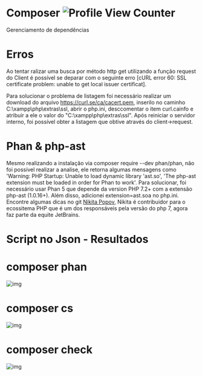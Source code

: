 # Composer ![Profile View Counter](https://komarev.com/ghpvc/?username=MiguelProgrammer)
Gerenciamento de dependências

# Erros
Ao tentar ralizar uma busca por método http get utilizando a função request do Client é 
possível se deparar com o seguinte erro [cURL error 60: SSL certificate problem: unable to get local issuer certificat].

Para solucionar o problema de listagem foi necessário realizar um download do arquivo https://curl.se/ca/cacert.pem, inserilo no
caminho C:\xampp\php\extras\ssl, abrir o php.ini, desccomentar o item curl.cainfo e atribuir a ele o valor do "C:\xampp\php\extras\ssl".
Após reiniciar o servidor interno, foi possível obter a listagem que obtive através do client->request.

# Phan & php-ast
Mesmo realizando a instalação via composer require --dev phan/phan, não foi possível realizar a analise, ele retorna algumas mensagens
como 'Warning: PHP Startup: Unable to load dynamic library 'ast.so', 'The php-ast extension must be loaded in order for Phan to work'.
Para solucionar, foi necessário usar Phan 5 que depende da version PHP 7.2+ com a extensão php-ast (1.0.16+). Além disso, adicionei 
extension=ast.soa no php.ini. Encontre algumas dicas no git [Nikita Popov](https://github.com/nikic/php-ast#installation), Nikita
é contribuidor para o ecossitema PHP que é um dos responsáveis pela versão do php 7, agora faz parte da equite JetBrains.

# Script no Json - Resultados
# composer phan 
![img](https://i.imgur.com/4lK0DGV.jpeg)
# composer cs 
![img](https://i.imgur.com/kFmLUjp.jpg)
# composer check
![img](https://i.imgur.com/gEBkSla.jpg)
